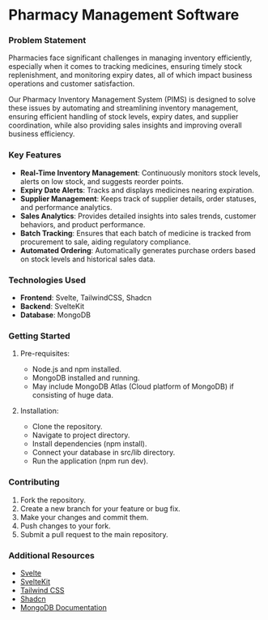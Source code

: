 # Pharmacy Management Software

### Problem Statement
Pharmacies face significant challenges in managing inventory efficiently, especially when it comes to tracking medicines, ensuring timely stock replenishment, and monitoring expiry dates, all of which impact business operations and customer satisfaction.

Our Pharmacy Inventory Management System (PIMS) is designed to solve these issues by automating and streamlining inventory management, ensuring efficient handling of stock levels, expiry dates, and supplier coordination, while also providing sales insights and improving overall business efficiency.

### Key Features
- **Real-Time Inventory Management**: Continuously monitors stock levels, alerts on low stock, and suggests reorder points.
- **Expiry Date Alerts**: Tracks and displays medicines nearing expiration.
- **Supplier Management**: Keeps track of supplier details, order statuses, and performance analytics.
- **Sales Analytics**: Provides detailed insights into sales trends, customer behaviors, and product performance.
- **Batch Tracking**: Ensures that each batch of medicine is tracked from procurement to sale, aiding regulatory compliance.
- **Automated Ordering**: Automatically generates purchase orders based on stock levels and historical sales data.

### Technologies Used
- **Frontend**: Svelte, TailwindCSS, Shadcn
- **Backend**: SvelteKit
- **Database**: MongoDB

### Getting Started 
1. Pre-requisites:
    - Node.js and npm installed.
    - MongoDB installed and running.
    - May include MongoDB Atlas (Cloud platform of MongoDB) if consisting of huge data.

2. Installation:
    - Clone the repository.
    - Navigate to project directory.
    - Install dependencies (npm install).
    - Connect your database in src/lib directory.
    - Run the application (npm run dev).

### Contributing
1. Fork the repository.
2. Create a new branch for your feature or bug fix.
3. Make your changes and commit them.
4. Push changes to your fork.
5. Submit a pull request to the main repository.

### Additional Resources
- [Svelte](https://svelte.dev/docs/introduction)
- [SvelteKit](https://kit.svelte.dev/docs/introduction)
- [Tailwind CSS](https://tailwindcss.com/docs/guides/sveltekit)
- [Shadcn](https://shadcn-svelte.com/docs)
- [MongoDB Documentation](https://www.mongodb.com/docs/)
 